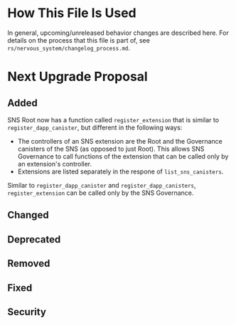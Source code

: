 # How This File Is Used

In general, upcoming/unreleased behavior changes are described here. For details
on the process that this file is part of, see
`rs/nervous_system/changelog_process.md`.


# Next Upgrade Proposal

## Added

SNS Root now has a function called `register_extension` that is similar to `register_dapp_canister`,
but different in the following ways:

* The controllers of an SNS extension are the Root and the Governance canisters of the SNS (as
  opposed to just Root). This allows SNS Governance to call functions of the extension that can
  be called only by an extension's controller.
* Extensions are listed separately in the respone of `list_sns_canisters`.

Similar to `register_dapp_canister` and `register_dapp_canisters`, `register_extension` can be
called only by the SNS Governance.

## Changed

## Deprecated

## Removed

## Fixed

## Security

